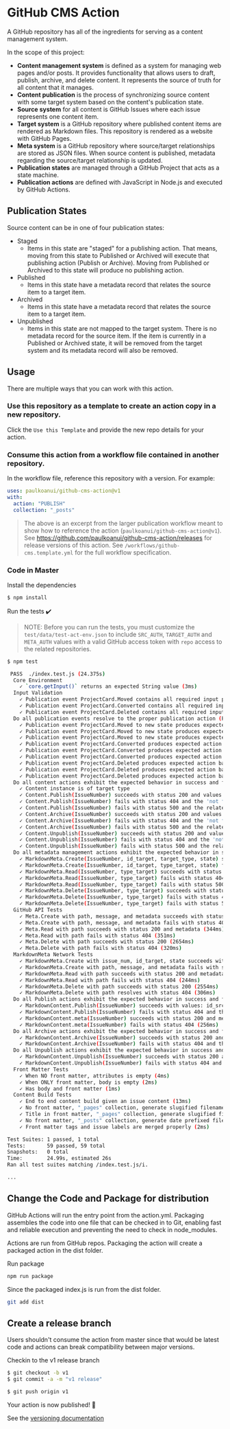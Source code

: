 # GitHub CMS Action

A GitHub repository has all of the ingredients for serving as a content management system.

In the scope of this project:
- **Content management system** is defined as a system for managing web pages and/or posts.  It provides functionality that allows users to draft, publish, archive, and delete content.  It represents the source of truth for all content that it manages.
- **Content publication** is the process of synchronizing source content with some target system based on the content's publication state.
- **Source system** for all content is GitHub Issues where each issue represents one content item.
- **Target system** is a GitHub repository where published content items are rendered as Markdown files.  This repository is rendered as a website with GitHub Pages.
- **Meta system** is a GitHub repository where source/target relationships are stored as JSON files. When source content is published, metadata regarding the source/target relationship is updated.
- **Publication states** are managed through a GitHub Project that acts as a state machine.
- **Publication actions** are defined with JavaScript in Node.js and executed by GitHub Actions. 


## Publication States
Source content can be in one of four publication states:
- Staged
  - Items in this state are "staged" for a publishing action.  That means, moving from this state to Published or Archived will execute that publishing action (Publish or Archive).  Moving from Published or Archived to this state will produce no publishing action.
- Published
  - Items in this state have a metadata record that relates the source item to a target item.
- Archived
  - Items in this state have a metadata record that relates the source item to a target item.
- Unpublished
  - Items in this state are not mapped to the target system.  There is no metadata record for the source item.  If the item is currently in a Published or Archived state, it will be removed from the target system and its metadata record will also be removed.

## Usage
There are multiple ways that you can work with this action.

### Use this repository as a template to create an action copy in a new repository.  
Click the `Use this Template` and provide the new repo details for your action.

### Consume this action from a workflow file contained in another repository.
In the workflow file, reference this repository with a version.  For example:
```yaml
uses: paulkoanui/github-cms-action@v1
with:
  action: "PUBLISH"
  collection: "_posts"
```
> The above is an excerpt from the larger publication workflow meant to show how to reference the action (`paulkoanui/github-cms-action@v1`).  
> See https://github.com/paulkoanui/github-cms-action/releases for release versions of this action.
> See `/workflows/github-cms.template.yml` for the full workflow specification.

### Code in Master
Install the dependencies  
```bash
$ npm install
```

Run the tests :heavy_check_mark:  

> NOTE: Before you can run the tests, you must customize the `test/data/test-act-env.json` to include `SRC_AUTH`, `TARGET_AUTH` and `META_AUTH` values with a valid GitHub access token with `repo` access to the related repositories.

```bash
$ npm test

 PASS  ./index.test.js (24.375s)
  Core Environment
    ✓ `core.getInput()` returns an expected String value (3ms)
  Input Validation
    ✓ Publication event ProjectCard.Moved contains all required input parameters (3ms)
    ✓ Publication event ProjectCard.Converted contains all required input parameters (8ms)
    ✓ Publication event ProjectCard.Deleted contains all required input parameters (1ms)
  Do all publication events resolve to the proper publication action (Publish/Unpublish/Archive)?
    ✓ Publication event ProjectCard.Moved to new state produces expected action (1ms)
    ✓ Publication event ProjectCard.Moved to new state produces expected action
    ✓ Publication event ProjectCard.Moved to new state produces expected action (1ms)
    ✓ Publication event ProjectCard.Converted produces expected action based on state
    ✓ Publication event ProjectCard.Converted produces expected action based on state (1ms)
    ✓ Publication event ProjectCard.Converted produces expected action based on state
    ✓ Publication event ProjectCard.Deleted produces expected action based on state (1ms)
    ✓ Publication event ProjectCard.Deleted produces expected action based on state
    ✓ Publication event ProjectCard.Deleted produces expected action based on state
  Do all content actions exhibit the expected behavior in success and failure cases?
    ✓ Content instance is of target type
    ✓ Content.Publish(IssueNumber) succeeds with status 200 and values: id_src, id_target, time published (1ms)
    ✓ Content.Publish(IssueNumber) fails with status 404 and the 'not found' resource name (1ms)
    ✓ Content.Publish(IssueNumber) fails with status 500 and the related Error details
    ✓ Content.Archive(IssueNumber) succeeds with status 200 and values: id_src, id_target, time archived
    ✓ Content.Archive(IssueNumber) fails with status 404 and the 'not found' resource name (1ms)
    ✓ Content.Archive(IssueNumber) fails with status 500 and the related Error details
    ✓ Content.Unpublish(IssueNumber) succeeds with status 200 and values: id_src, id_target, time deleted (1ms)
    ✓ Content.Unpublish(IssueNumber) fails with status 404 and the 'not found' resource name (1ms)
    ✓ Content.Unpublish(IssueNumber) fails with status 500 and the related Error details (1ms)
  Do all metadata management actions exhibit the expected behavior in success and failure cases?
    ✓ MarkdownMeta.Create(IssueNumber, id_target, target_type, state) succeeds with status 200 and id_source, id_target, target_type, state (1ms)
    ✓ MarkdownMeta.Create(IssueNumber, id_target, type_target, state) fails with status 500 and id_target, target_type, and state
    ✓ MarkdownMeta.Read(IssueNumber, type_target) succeeds with status 200 and id_source, id_target, type_target, state (1ms)
    ✓ MarkdownMeta.Read(IssueNumber, type_target) fails with status 404 and id_target, target_type
    ✓ MarkdownMeta.Read(IssueNumber, type_target) fails with status 500 (1ms)
    ✓ MarkdownMeta.Delete(IssueNumber, type_target) succeeds with status 200
    ✓ MarkdownMeta.Delete(IssueNumber, type_target) fails with status 404 (1ms)
    ✓ MarkdownMeta.Delete(IssueNumber, type_target) fails with status 500 (1ms)
  GitHub API Tests
    ✓ Meta.Create with path, message, and metadata succeeds with status 200 (1306ms)
    ✓ Meta.Create with path, message, and metadata fails with status 401 (229ms)
    ✓ Meta.Read with path succeeds with status 200 and metadata (344ms)
    ✓ Meta.Read with path fails with status 404 (351ms)
    ✓ Meta.Delete with path succeeds with status 200 (2654ms)
    ✓ Meta.Delete with path fails with status 404 (320ms)
  MarkdownMeta Network Tests
    ✓ MarkdownMeta.Create with issue_num, id_target, state succeeds with status 200 (1220ms)
    ✓ MarkdownMeta.Create with path, message, and metadata fails with status 401 (194ms)
    ✓ MarkdownMeta.Read with path succeeds with status 200 and metadata (293ms)
    ✓ MarkdownMeta.Read with path fails with status 404 (244ms)
    ✓ MarkdownMeta.Delete with path succeeds with status 200 (2554ms)
    ✓ MarkdownMeta.Delete with path resolves with status 404 (306ms)
  Do all Publish actions exhibit the expected behavior in success and failure cases?
    ✓ MarkdownContent.Publish(IssueNumber) succeeds with values: id_src, id_target, time published (3706ms)
    ✓ MarkdownContent.Publish(IssueNumber) fails with status 404 and the 'not found' resource name (246ms)
    ✓ MarkdownContent.meta(IssueNumber) succeeds with status 200 and metadata record (289ms)
    ✓ MarkdownContent.meta(IssueNumber) fails with status 404 (256ms)
  Do all Archive actions exhibit the expected behavior in success and failure cases?
    ✓ MarkdownContent.Archive(IssueNumber) succeeds with status 200 and values: id_src, id_target, time archived (4691ms)
    ✓ MarkdownContent.Archive(IssueNumber) fails with status 404 and the 'not found' resource name (218ms)
  Do all Unpublish actions exhibit the expected behavior in success and failure cases?
    ✓ MarkdownContent.Unpublish(IssueNumber) succeeds with status 200 and values: id_src, id_target, time deleted (3047ms)
    ✓ MarkdownContent.Unpublish(IssueNumber) fails with status 404 and the 'not found' resource name (271ms)
  Front Matter Tests
    ✓ When NO front matter, attributes is empty (4ms)
    ✓ When ONLY front matter, body is empty (2ms)
    ✓ Has body and front matter (1ms)
  Content Build Tests
    ✓ End to end content build given an issue content (13ms)
    ✓ No front matter, "_pages" collection, generate slugified filename from issue title (2ms)
    ✓ Title in front matter, "_pages" collection, generate slugified filename from front matter title (2ms)
    ✓ No front matter, "_posts" collection, generate date prefixed filename (1ms)
    ✓ Front matter tags and issue labels are merged properly (2ms)

Test Suites: 1 passed, 1 total
Tests:       59 passed, 59 total
Snapshots:   0 total
Time:        24.99s, estimated 26s
Ran all test suites matching /index.test.js/i.

...
```

## Change the Code and Package for distribution

GitHub Actions will run the entry point from the action.yml. Packaging assembles the code into one file that can be checked in to Git, enabling fast and reliable execution and preventing the need to check in node_modules.

Actions are run from GitHub repos.  Packaging the action will create a packaged action in the dist folder.

Run package

```bash
npm run package
```

Since the packaged index.js is run from the dist folder.

```bash
git add dist
```

## Create a release branch

Users shouldn't consume the action from master since that would be latest code and actions can break compatibility between major versions.

Checkin to the v1 release branch

```bash
$ git checkout -b v1
$ git commit -a -m "v1 release"
```

```bash
$ git push origin v1
```

Your action is now published! :rocket: 

See the [versioning documentation](https://github.com/actions/toolkit/blob/master/docs/action-versioning.md)